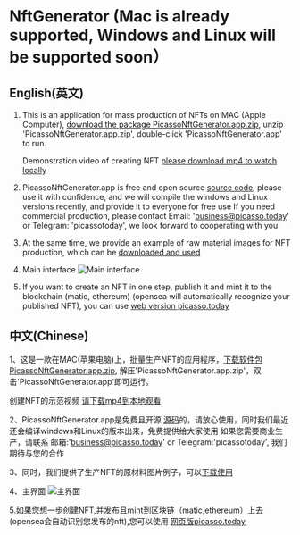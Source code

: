 # NftGenerator (Mac is already supported, Windows and Linux will be supported soon）

## English(英文)
1. This is an application for mass production of NFTs on MAC (Apple Computer), [download the package PicassoNftGenerator.app.zip](https://www.picasso.today/release/PicassoNftGenerator.app.zip), unzip 'PicassoNftGenerator.app.zip', double-click 'PicassoNftGenerator.app' to run.

   Demonstration video of creating NFT [please download mp4 to watch locally](https://github.com/picassotoday/NftGeneratorOnMac/blob/main/example%20to%20generate%20nfts.mp4)

2. PicassoNftGenerator.app is free and open source [source code](https://github.com/picassotoday/NftGeneratorOnMac/SourceCode), please use it with confidence, and we will compile the windows and Linux versions recently, and provide it to everyone for free use
   If you need commercial production, please contact Email: 'business@picasso.today' or Telegram: 'picassotoday', we look forward to cooperating with you

3. At the same time, we provide an example of raw material images for NFT production, which can be [downloaded and used](https://github.com/picassotoday/NftGeneratorOnMac/tree/main/NftLayerImagesExample)

4. Main interface ![Main interface](https://github.com/picassotoday/NftGeneratorOnMac/blob/main/interface%20example.jpg)

5. If you want to create an NFT in one step, publish it and mint it to the blockchain (matic, ethereum) (opensea will automatically recognize your published NFT), you can use [web version picasso.today](https://www.picasso.today/#/create)

## 中文(Chinese)
1、这是一款在MAC(苹果电脑)上，批量生产NFT的应用程序，[下载软件包 PicassoNftGenerator.app.zip](https://www.picasso.today/release/PicassoNftGenerator.app.zip), 解压'PicassoNftGenerator.app.zip'，双击'PicassoNftGenerator.app'即可运行。

   创建NFT的示范视频 [请下载mp4到本地观看](https://github.com/picassotoday/NftGeneratorOnMac/blob/main/example%20to%20generate%20nfts.mp4)

2、PicassoNftGenerator.app是免费且开源 [源码](https://github.com/picassotoday/NftGeneratorOnMac/SourceCode)的，请放心使用，同时我们最近还会编译windows和Linux的版本出来，免费提供给大家使用
   如果您需要商业生产，请联系 邮箱:'business@picasso.today' or Telegram:'picassotoday', 我们期待与您的合作

3、同时，我们提供了生产NFT的原材料图片例子，可以[下载使用](https://github.com/picassotoday/NftGeneratorOnMac/tree/main/NftLayerImagesExample)

4、主界面 ![主界面](https://github.com/picassotoday/NftGeneratorOnMac/blob/main/interface%20example.jpg)

5.如果您想一步创建NFT,并发布且mint到区块链（matic,ethereum）上去(opensea会自动识别您发布的nft),您可以使用 [网页版picasso.today](https://www.picasso.today/#/create)